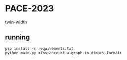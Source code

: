 # PACE-2023
twin-width
## running
```
pip install -r requirements.txt
python main.py <instance-of-a-graph-in-dimacs-format>
```


